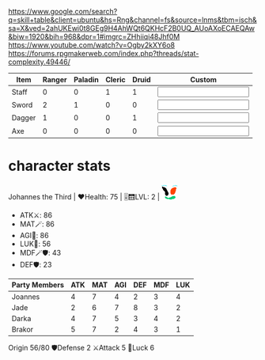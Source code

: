 <https://www.google.com/search?q=skill+table&client=ubuntu&hs=Rng&channel=fs&source=lnms&tbm=isch&sa=X&ved=2ahUKEwi0t8GEg9H4AhWQt6QKHcF2B0UQ_AUoAXoECAEQAw&biw=1920&bih=968&dpr=1#imgrc=ZHhiiqi48Jhf0M>
<https://www.youtube.com/watch?v=Ogby2kXY6o8>
<https://forums.rpgmakerweb.com/index.php?threads/stat-complexity.49446/>

Item | Ranger | Paladin | Cleric | Druid | Custom
---  |---    |---      |---     |---    |---
Staff | 0 | 0 | 1 | 1 | <input type="number">
Sword | 2 | 1 | 0 | 0 | <input type="number">
Dagger| 1| 0 | 0 | 1 | <input type="number">
Axe | 0 | 0 | 0 | 0 | <input type="number">

# character stats

Johannes the Third | ❤️Health: 75 | 🎚️🛗LVL: 2 | ![portrait](portait.png)
- ATK⚔️: 86 
- MAT🪄: 86 
- AGI🔋: 86 
- LUK🌟: 56
- MDF🪄🛡️: 43
- DEF🛡️: 23

Party Members | ATK | MAT | AGI | DEF | MDF | LUK
---|---|---|---|---|---|---
Joannes | 4 | 7 | 4 | 2 | 3 | 4
Jade | 2 | 6 | 7 | 8 | 3 | 2 
Darka | 4 | 7 | 5 | 3 | 4 | 2
Brakor | 5 | 7 | 2 | 4 | 3 | 1

Origin
56/80
🛡️Defense 2
⚔️Attack  5
🌟Luck    6
